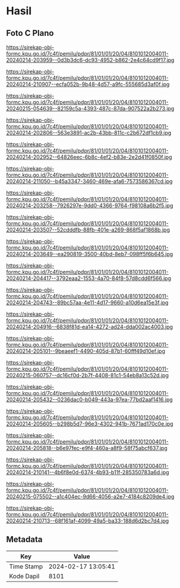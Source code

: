 # Hasil

## Foto C Plano

https://sirekap-obj-formc.kpu.go.id/7c4f/pemilu/pdpr/81/01/01/20/04/8101012004011-20240214-203959--0d3b3dc6-dc93-4952-b862-2e4c64cd9f17.jpg

https://sirekap-obj-formc.kpu.go.id/7c4f/pemilu/pdpr/81/01/01/20/04/8101012004011-20240214-210907--ecfa052b-9b48-4d57-a9fc-555685d3af0f.jpg

https://sirekap-obj-formc.kpu.go.id/7c4f/pemilu/pdpr/81/01/01/20/04/8101012004011-20240215-054639--82159c5a-4393-487c-87da-907522a2b273.jpg

https://sirekap-obj-formc.kpu.go.id/7c4f/pemilu/pdpr/81/01/01/20/04/8101012004011-20240214-202806--563e3891-ac2b-43bb-811c-c2b672df1cb9.jpg

https://sirekap-obj-formc.kpu.go.id/7c4f/pemilu/pdpr/81/01/01/20/04/8101012004011-20240214-202952--64826eec-6b8c-4ef2-b83e-2e2d41f0850f.jpg

https://sirekap-obj-formc.kpu.go.id/7c4f/pemilu/pdpr/81/01/01/20/04/8101012004011-20240214-211050--b45a3347-3460-469e-afa6-7573586367cd.jpg

https://sirekap-obj-formc.kpu.go.id/7c4f/pemilu/pdpr/81/01/01/20/04/8101012004011-20240214-203258--7926297e-9dd0-4366-9764-f98108a6b2f5.jpg

https://sirekap-obj-formc.kpu.go.id/7c4f/pemilu/pdpr/81/01/01/20/04/8101012004011-20240214-203507--52cdddfb-88fb-401e-a269-868f5af1868b.jpg

https://sirekap-obj-formc.kpu.go.id/7c4f/pemilu/pdpr/81/01/01/20/04/8101012004011-20240214-203649--ea290819-3500-40bd-8eb7-098ff5f6b645.jpg

https://sirekap-obj-formc.kpu.go.id/7c4f/pemilu/pdpr/81/01/01/20/04/8101012004011-20240214-204417--3792eaa2-1553-4a70-84f8-57d8cdd6f566.jpg

https://sirekap-obj-formc.kpu.go.id/7c4f/pemilu/pdpr/81/01/01/20/04/8101012004011-20240214-204743--89bc57aa-4e11-4d17-9660-a10d6ea15e3f.jpg

https://sirekap-obj-formc.kpu.go.id/7c4f/pemilu/pdpr/81/01/01/20/04/8101012004011-20240214-204916--6838f81d-ea14-4272-ad24-dda002ac4003.jpg

https://sirekap-obj-formc.kpu.go.id/7c4f/pemilu/pdpr/81/01/01/20/04/8101012004011-20240214-205101--9beaeef1-4490-405d-87b1-60fff49d10ef.jpg

https://sirekap-obj-formc.kpu.go.id/7c4f/pemilu/pdpr/81/01/01/20/04/8101012004011-20240215-060757--dc16cf0d-2b7f-4408-81c1-54eb8a13c52d.jpg

https://sirekap-obj-formc.kpu.go.id/7c4f/pemilu/pdpr/81/01/01/20/04/8101012004011-20240214-205432--0236dac0-b049-443a-97ea-77bd2aaf1416.jpg

https://sirekap-obj-formc.kpu.go.id/7c4f/pemilu/pdpr/81/01/01/20/04/8101012004011-20240214-205605--b298b5d7-96e3-4302-941b-7671ad170c0e.jpg

https://sirekap-obj-formc.kpu.go.id/7c4f/pemilu/pdpr/81/01/01/20/04/8101012004011-20240214-205818--b6e97fec-e9f4-460a-a8f9-58f75abcf637.jpg

https://sirekap-obj-formc.kpu.go.id/7c4f/pemilu/pdpr/81/01/01/20/04/8101012004011-20240214-210141--4b6f8e0d-6374-4b93-b11f-285350783a6d.jpg

https://sirekap-obj-formc.kpu.go.id/7c4f/pemilu/pdpr/81/01/01/20/04/8101012004011-20240215-075502--a1c404ec-9d66-4056-a2e7-4184c8209de4.jpg

https://sirekap-obj-formc.kpu.go.id/7c4f/pemilu/pdpr/81/01/01/20/04/8101012004011-20240214-210713--68f161af-4099-49a5-ba33-188d6d2bc7d4.jpg


## Metadata

| Key        | Value               |
| ---------- | ------------------- |
| Time Stamp | 2024-02-17 13:05:41 |
| Kode Dapil | 8101                |



